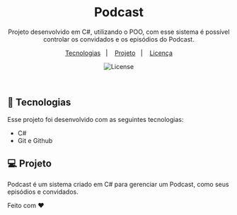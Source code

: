 <h1 align="center"> Podcast </h1>

<p align="center">
Projeto desenvolvido em C#, utilizando o POO, com esse sistema é possível controlar os convidados e os episódios do Podcast.

<p align="center">
  <a href="#-tecnologias">Tecnologias</a>&nbsp;&nbsp;&nbsp;|&nbsp;&nbsp;&nbsp;
  <a href="#-projeto">Projeto</a>&nbsp;&nbsp;&nbsp;|&nbsp;&nbsp;&nbsp;
  <a href="#memo-licença">Licença</a>
</p>

<p align="center">
  <img alt="License" src="https://img.shields.io/static/v1?label=license&message=MIT&color=49AA26&labelColor=000000">
</p>

<br>


## 🚀 Tecnologias

Esse projeto foi desenvolvido com as seguintes tecnologias:

- C#
- Git e Github

## 💻 Projeto

Podcast é um sistema criado em C# para gerenciar um Podcast, como seus episódios e convidados.

Feito com ♥
